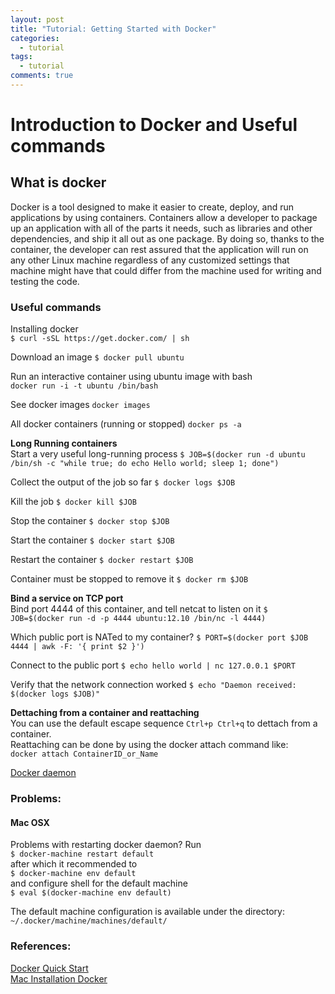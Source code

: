 ```yaml
---
layout: post
title: "Tutorial: Getting Started with Docker"
categories:
  - tutorial
tags:
  - tutorial
comments: true
---
```


# Introduction to Docker and Useful commands

## What is docker
Docker is a tool designed to make it easier to create, deploy, and run applications by using containers. Containers allow a developer to package up an application with all of the parts it needs, such as libraries and other dependencies, and ship it all out as one package. By doing so, thanks to the container, the developer can rest assured that the application will run on any other Linux machine regardless of any customized settings that machine might have that could differ from the machine used for writing and testing the code.


### Useful commands
Installing docker  
`$ curl -sSL https://get.docker.com/ | sh`  

Download an image
`$ docker pull ubuntu`

Run an interactive container using ubuntu image with bash  
`docker run -i -t ubuntu /bin/bash`

See docker images
`docker images`

All docker containers (running or stopped)
`docker ps -a`

**Long Running containers**  
Start a very useful long-running process
`$ JOB=$(docker run -d ubuntu /bin/sh -c "while true; do echo Hello world; sleep 1; done")`

Collect the output of the job so far
`$ docker logs $JOB`

Kill the job
`$ docker kill $JOB`

Stop the container
`$ docker stop $JOB`

Start the container
`$ docker start $JOB`

Restart the container
`$ docker restart $JOB`

Container must be stopped to remove it
`$ docker rm $JOB`

**Bind a service on TCP port**  
Bind port 4444 of this container, and tell netcat to listen on it
`$ JOB=$(docker run -d -p 4444 ubuntu:12.10 /bin/nc -l 4444)`

Which public port is NATed to my container?
`$ PORT=$(docker port $JOB 4444 | awk -F: '{ print $2 }')`

Connect to the public port
`$ echo hello world | nc 127.0.0.1 $PORT`

Verify that the network connection worked
`$ echo "Daemon received: $(docker logs $JOB)"`

**Dettaching from a container and reattaching**  
You can use the default escape sequence `Ctrl+p Ctrl+q` to dettach from a container.   
Reattaching can be done by using the docker attach command like:  
`docker attach ContainerID_or_Name`

[Docker daemon](https://docs.docker.com/engine/reference/commandline/daemon/)

### Problems:
#### Mac OSX
Problems with restarting docker daemon?
Run  
`$ docker-machine restart default`  
after which it recommended to  
`$ docker-machine env default`  
and  configure shell for the default machine  
`$ eval $(docker-machine env default)`  

The default machine configuration is available under the directory:
`~/.docker/machine/machines/default/`

### References:
[Docker Quick Start](https://docs.docker.com/engine/quickstart/)  
[Mac Installation Docker](https://docs.docker.com/v1.8/installation/mac/)
